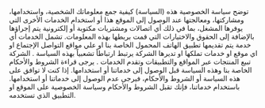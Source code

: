 توضح سياسة الخصوصية هذه (السياسة) كيفية جمع معلوماتك الشخصية، واستخدامها، ومشاركتها، ومعالجتها
عند الوصول إلى الموقع هذا أو استخدام الخدمات الأخرى التي يوفرها المشغل، بما في ذلك أي اتصالات
ومشتريات مكتوبة أو إلكترونية يتم إجراؤها بالإضافة إلى الحقوق والاختيارات التي قمت بربطها بهذه المعلومات.
تشمل الخدمات أي خدمة يتم تقديمها  تطبيق الهاتف المحمول الخاصة بنا او علي مواقع التواصل الإجتماع
او اي موقع او خدمات تملكها او تديرها الشركة يرتبط ارتباطاً تشعبياً بهذه السياسة . 
الشركة تبيع المنتجات عبر المواقع والتطبيقات وتقدم الخدمات . 
يرجى قراءة الشروط والأحكام الخاصة بنا وهذه السياسة قبل الوصول إلى خدماتنا أو استخدامها.
إذا كنت لا توافق على هذه السياسة أو الشروط والأحكام، فيرجى عدم الوصول إلى خدماتنا أو استخدامها.
باستخدام خدماتنا، فإنك تقبل الشروط والأحكام وسياسة الخصوصية على الموقع او التطبيق الذي تستخدمه.

